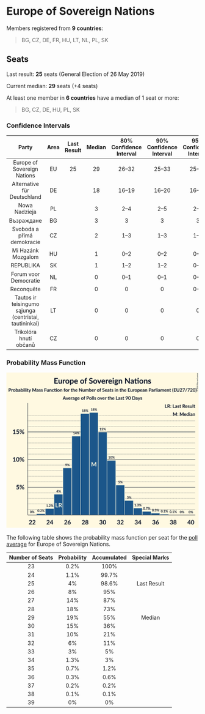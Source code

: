 # Europe of Sovereign Nations

Members registered from **9 countries**:

> BG, CZ, DE, FR, HU, LT, NL, PL, SK

## Seats

Last result: **25** seats (General Election of 26 May 2019)

Current median: **29** seats (+4 seats)

At least one member in **6 countries** have a median of 1 seat or more:

> BG, CZ, DE, HU, PL, SK

### Confidence Intervals

| Party | Area | Last Result | Median | 80% Confidence Interval | 90% Confidence Interval | 95% Confidence Interval | 99% Confidence Interval |
|:-----:|:----:|:-----------:|:------:|:-----------------------:|:-----------------------:|:-----------------------:|:-----------------------:|
| Europe of Sovereign Nations | EU | 25 | 29 | 26–32 | 25–33 | 25–34 | 24–36 |
| Alternative für Deutschland | DE | | 18 | 16–19 | 16–20 | 16–20 | 15–21 |
| Nowa Nadzieja | PL | | 3 | 2–4 | 2–5 | 2–5 | 2–5 |
| Възраждане | BG | | 3 | 3 | 3 | 3 | 3 |
| Svoboda a přímá demokracie | CZ | | 2 | 1–3 | 1–3 | 1–3 | 0–4 |
| Mi Hazánk Mozgalom | HU | | 1 | 0–2 | 0–2 | 0–2 | 0–2 |
| REPUBLIKA | SK | | 1 | 1–2 | 1–2 | 0–2 | 0–2 |
| Forum voor Democratie | NL | | 0 | 0–1 | 0–1 | 0–1 | 0–1 |
| Reconquête | FR | | 0 | 0 | 0 | 0–4 | 0–5 |
| Tautos ir teisingumo sąjunga (centristai, tautininkai) | LT | | 0 | 0 | 0 | 0 | 0 |
| Trikolóra hnutí občanů | CZ | | 0 | 0 | 0 | 0 | 0 |

### Probability Mass Function

![Graph with seats probability mass function not yet produced](average-2024-12-31-seats-pmf-europeofsovereignnations.png "Seats Probability Mass Function")

The following table shows the probability mass function per seat for the [poll average](average-2024-12-31.html) for Europe of Sovereign Nations.

| Number of Seats | Probability | Accumulated | Special Marks |
|:---------------:|:-----------:|:-----------:|:-------------:|
| 23 | 0.2% | 100% |  |
| 24 | 1.1% | 99.7% |  |
| 25 | 4% | 98.6% | Last Result |
| 26 | 8% | 95% |  |
| 27 | 14% | 87% |  |
| 28 | 18% | 73% |  |
| 29 | 19% | 55% | Median |
| 30 | 15% | 36% |  |
| 31 | 10% | 21% |  |
| 32 | 6% | 11% |  |
| 33 | 3% | 5% |  |
| 34 | 1.3% | 3% |  |
| 35 | 0.7% | 1.2% |  |
| 36 | 0.3% | 0.6% |  |
| 37 | 0.2% | 0.2% |  |
| 38 | 0.1% | 0.1% |  |
| 39 | 0% | 0% |  |


